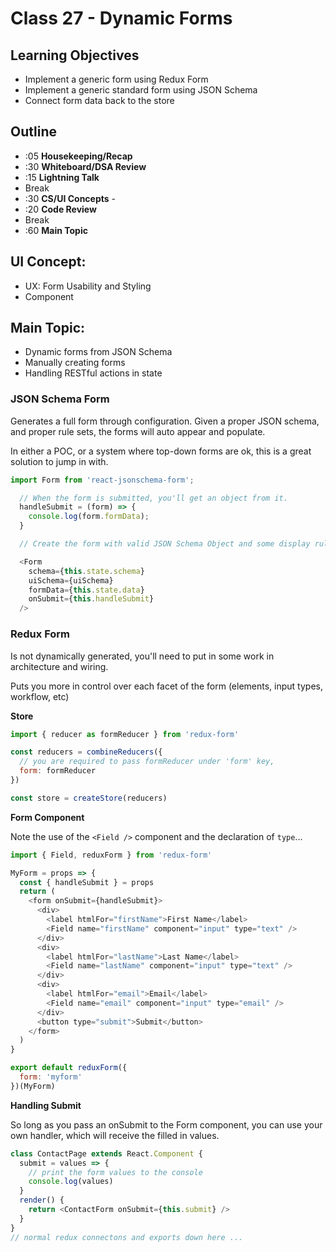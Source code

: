 # Class 27 - Dynamic Forms

## Learning Objectives

* Implement a generic form using Redux Form
* Implement a generic standard form using JSON Schema
* Connect form data back to the store

## Outline
* :05 **Housekeeping/Recap**
* :30 **Whiteboard/DSA Review**
* :15 **Lightning Talk**
* Break
* :30 **CS/UI Concepts** -
* :20 **Code Review**
* Break
* :60 **Main Topic**

## UI Concept:
* UX: Form Usability and Styling
* <Record> Component

## Main Topic:
* Dynamic forms from JSON Schema
* Manually creating forms
* Handling RESTful actions in state

### JSON Schema Form
Generates a full form through configuration. Given a proper JSON schema, and proper rule sets, the forms will auto appear and populate.

In either a POC, or a system where top-down forms are ok, this is a great solution to jump in with.

```javascript
import Form from 'react-jsonschema-form';

  // When the form is submitted, you'll get an object from it.
  handleSubmit = (form) => {
    console.log(form.formData);
  }

  // Create the form with valid JSON Schema Object and some display rules (optional) in {uiSchema}

  <Form
    schema={this.state.schema}
    uiSchema={uiSchema}
    formData={this.state.data}
    onSubmit={this.handleSubmit}
  />

```

### Redux Form
Is not dynamically generated, you'll need to put in some work in architecture and wiring.

Puts you more in control over each facet of the form (elements, input types, workflow, etc)

**Store**
```javascript
import { reducer as formReducer } from 'redux-form'

const reducers = combineReducers({
  // you are required to pass formReducer under 'form' key,
  form: formReducer
})

const store = createStore(reducers)
```

**Form Component**

Note the use of the `<Field />` component and the declaration of `type`...

```javascript
import { Field, reduxForm } from 'redux-form'

MyForm = props => {
  const { handleSubmit } = props
  return (
    <form onSubmit={handleSubmit}>
      <div>
        <label htmlFor="firstName">First Name</label>
        <Field name="firstName" component="input" type="text" />
      </div>
      <div>
        <label htmlFor="lastName">Last Name</label>
        <Field name="lastName" component="input" type="text" />
      </div>
      <div>
        <label htmlFor="email">Email</label>
        <Field name="email" component="input" type="email" />
      </div>
      <button type="submit">Submit</button>
    </form>
  )
}

export default reduxForm({
  form: 'myform'
})(MyForm)

```

**Handling Submit**

So long as you pass an onSubmit to the Form component, you can use your own handler, which will receive the filled in values.

```javascript
class ContactPage extends React.Component {
  submit = values => {
    // print the form values to the console
    console.log(values)
  }
  render() {
    return <ContactForm onSubmit={this.submit} />
  }
}
// normal redux connectons and exports down here ...
```
